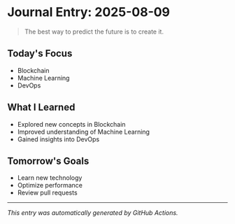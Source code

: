 # Journal Entry: 2025-08-09

> The best way to predict the future is to create it.

## Today's Focus
- Blockchain
- Machine Learning
- DevOps

## What I Learned
- Explored new concepts in Blockchain
- Improved understanding of Machine Learning
- Gained insights into DevOps

## Tomorrow's Goals
- Learn new technology
- Optimize performance
- Review pull requests

---
*This entry was automatically generated by GitHub Actions.*
